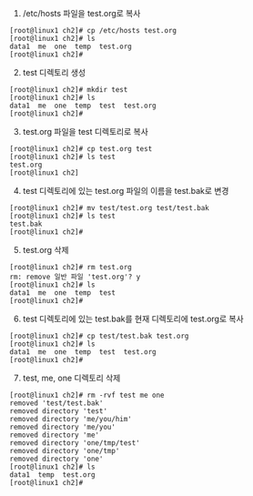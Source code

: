 1. /etc/hosts 파일을 test.org로 복사
```shell
[root@linux1 ch2]# cp /etc/hosts test.org
[root@linux1 ch2]# ls
data1  me  one  temp  test.org
[root@linux1 ch2]# 
```

2. test 디렉토리 생성
```shell
[root@linux1 ch2]# mkdir test
[root@linux1 ch2]# ls
data1  me  one  temp  test  test.org
[root@linux1 ch2]#
```

3. test.org 파일을 test 디렉토리로 복사
```shell
[root@linux1 ch2]# cp test.org test
[root@linux1 ch2]# ls test
test.org
[root@linux1 ch2]
```

4. test 디렉토리에 있는 test.org 파일의 이름을 test.bak로 변경
```shell
[root@linux1 ch2]# mv test/test.org test/test.bak
[root@linux1 ch2]# ls test
test.bak
[root@linux1 ch2]#
```

5. test.org 삭제
```shell
[root@linux1 ch2]# rm test.org
rm: remove 일반 파일 'test.org'? y
[root@linux1 ch2]# ls
data1  me  one  temp  test
[root@linux1 ch2]# 
```

6. test 디렉토리에 있는 test.bak를 현재 디렉토리에 test.org로 복사
```shell
[root@linux1 ch2]# cp test/test.bak test.org
[root@linux1 ch2]# ls
data1  me  one  temp  test  test.org
[root@linux1 ch2]#
```

7. test, me, one 디렉토리 삭제
```shell
[root@linux1 ch2]# rm -rvf test me one
removed 'test/test.bak'
removed directory 'test'
removed directory 'me/you/him'
removed directory 'me/you'
removed directory 'me'
removed directory 'one/tmp/test'
removed directory 'one/tmp'
removed directory 'one'
[root@linux1 ch2]# ls
data1  temp  test.org
[root@linux1 ch2]# 
```